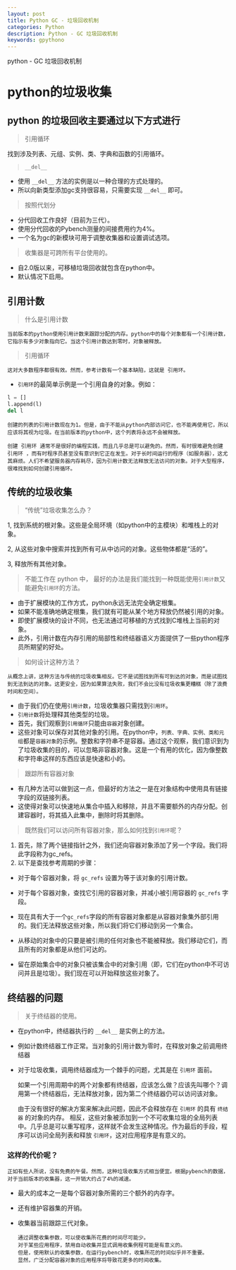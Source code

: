 ```yaml
---
layout: post
title: Python GC - 垃圾回收机制
categories: Python
description: Python - GC 垃圾回收机制
keywords: gpythono
---
```


python - GC 垃圾回收机制

# python的垃圾收集


## python 的垃圾回收主要通过以下方式进行

> 引用循环

找到涉及列表、元组、实例、类、字典和函数的引用循环。

> ```__del__``` 

- 使用 ```__del__``` 方法的实例是以一种合理的方式处理的。
- 所以向新类型添加gc支持很容易，只需要实现 ```__del__``` 即可。

> 按照代划分

- 分代回收工作良好（目前为三代）。
- 使用分代回收的Pybench测量的间接费用约为4%。
- 一个名为gc的新模块可用于调整收集器和设置调试选项。

> 收集器是可跨所有平台使用的。

- 自2.0版以来，可移植垃圾回收就包含在python中。
- 默认情况下启用。



## 引用计数 

> 什么是引用计数

    当前版本的python使用引用计数来跟踪分配的内存。python中的每个对象都有一个引用计数，它指示有多少对象指向它。当这个引用计数达到零时，对象被释放。

> 引用循环

    这对大多数程序都很有效。然而，参考计数有一个基本缺陷，这就是 引用环。

- ```引用环```的最简单示例是一个引用自身的对象。例如：

```python
l = []
l.append(l)
del l
```

    创建的列表的引用计数现在为1。但是，由于不能从python内部访问它，也不能再使用它，所以应该将其视为垃圾。在当前版本的python中，这个列表将永远不会被释放。

    创建 引用环 通常不是很好的编程实践，而且几乎总是可以避免的。然而，有时很难避免创建 引用环 ，而有时程序员甚至没有意识到它正在发生。对于长时间运行的程序（如服务器），这尤其麻烦。人们不希望服务器内存耗尽，因为引用计数无法释放无法访问的对象。对于大型程序，很难找到如何创建引用循环。

## 传统的垃圾收集

> “传统”垃圾收集怎么办？


1,  找到系统的根对象。这些是全局环境（如python中的主模块）和堆栈上的对象。

2, 从这些对象中搜索并找到所有可从中访问的对象。这些物体都是“活的”。

3, 释放所有其他对象。

> 不能工作在 python 中， 最好的办法是我们能找到一种既能使用```引用计数```又能避免```引用环```的方法。

- 由于扩展模块的工作方式，python永远无法完全确定根集。
- 如果不能准确地确定根集，我们就有可能从某个地方释放仍然被引用的对象。
- 即使扩展模块的设计不同，也无法通过可移植的方式找到C堆栈上当前的对象。
- 此外，引用计数在内存引用的局部性和终结器语义方面提供了一些python程序员所期望的好处。


> 如何设计这种方法？
  
    从概念上讲，这种方法与传统的垃圾收集相反。它不是试图找到所有可到达的对象，而是试图找到无法到达的对象。这更安全，因为如果算法失败，我们不会比没有垃圾收集更糟糕（除了浪费时间和空间）。

- 由于我们仍在使用```引用计数```，垃圾收集器只需找到```引用环```。
- ```引用计数```将处理释其他类型的垃圾。
- 首先，我们观察到```引用循环```只能由```容器```对象创建。
- 这些对象可以保存对其他对象的引用。在python中，```列表、字典、实例、类和元组```都是```容器对象```的示例。整数和字符串不是容器。通过这个观察，我们意识到为了垃圾收集的目的，可以忽略非容器对象。这是一个有用的优化，因为像整数和字符串这样的东西应该是快速和小的。


> 跟踪所有容器对象

- 有几种方法可以做到这一点，但最好的方法之一是在对象结构中使用具有链接字段的双链接列表。
- 这使得对象可以快速地从集合中插入和移除，并且不需要额外的内存分配。创建容器时，将其插入此集中，删除时将其删除。

> 既然我们可以访问所有容器对象，那么如何找到```引用环```呢？

1. 首先，除了两个链接指针之外，我们还向容器对象添加了另一个字段。我们将此字段称为gc_refs。
2. 以下是查找参考周期的步骤：

- 对于每个容器对象，将 ```gc_refs``` 设置为等于该对象的引用计数。

- 对于每个容器对象，查找它引用的容器对象，并减小被引用容器的 ```gc_refs``` 字段。

- 现在具有大于一个```gc_refs```字段的所有容器对象都是从容器对象集外部引用的。我们无法释放这些对象，所以我们将它们移动到另一个集合。

- 从移动的对象中的只要是被引用的任何对象也不能被释放。我们移动它们，而且所有的对象都是从他们可达的。

- 留在原始集合中的对象只被该集合中的对象引用（即，它们在python中不可访问并且是垃圾）。我们现在可以开始释放这些对象了。

## 终结器的问题

> 关于终结器的使用。

- 在python中，终结器执行的 ```__del__``` 是实例上的方法。
- 例如计数终结器工作正常。当对象的引用计数为零时，在释放对象之前调用终结器
- 对于垃圾收集，调用终结器成为一个棘手的问题，尤其是在 ```引用环``` 面前。

    如果一个引用周期中的两个对象都有终结器，应该怎么做？应该先叫哪个？调用第一个终结器后，无法释放对象，因为第二个终结器仍可以访问该对象。



    由于没有很好的解决方案来解决此问题，因此不会释放存在 ```引用环``` 的具有 ```终结器``` 的对象的内存。
    相反，这些对象被添加到一个不可收集垃圾的全局列表中。几乎总是可以重写程序，这样就不会发生这种情况。作为最后的手段，程序可以访问全局列表和释放 ```引用环```，这对应用程序是有意义的。


### 这样的代价呢？

    正如有些人所说，没有免费的午餐。然而，这种垃圾收集方式相当便宜。根据pybench的数据，对于当前版本的收集器，这一开销大约占了4%的减速。

- 最大的成本之一是每个容器对象所需的三个额外的内存字。
- 还有维护容器集的开销。

- 收集器当前跟踪三代对象。

      通过调整收集参数，可以使收集所花费的时间尽可能少。
      对于某些应用程序，禁用自动收集并显式调用收集例程可能是有意义的。
      但是，使用默认的收集参数，在运行pybench时，收集所花的时间似乎并不重要。
      显然，广泛分配容器对象的应用程序将导致花更多的时间收集。


